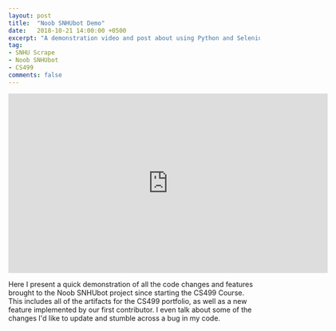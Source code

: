 ```yaml
---
layout: post
title:  "Noob SNHUbot Demo"
date:   2018-10-21 14:00:00 +0500
excerpt: "A demonstration video and post about using Python and Selenium to scrape data from the SNHU Course Catalog."
tag:
- SNHU Scrape
- Noob SNHUbot
- CS499
comments: false
---
```


<iframe width="640" height="360" src="https://www.youtube.com/embed/VWbAh7VcMOA" frameborder="0" allow="autoplay; encrypted-media" allowfullscreen></iframe>

Here I present a quick demonstration of all the code changes and features brought to the Noob SNHUbot project since starting the CS499 Course.  This includes all of the artifacts for the CS499 portfolio, as well as a new feature implemented by our first contributor.  I even talk about some of the changes I'd like to update and stumble across a bug in my code.